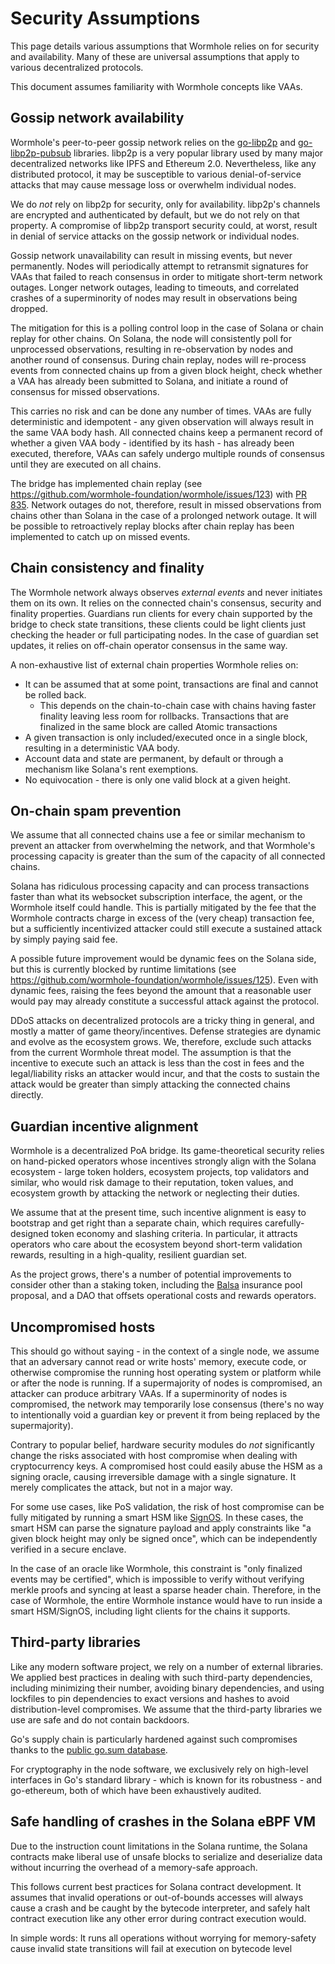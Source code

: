 # Security Assumptions

This page details various assumptions that Wormhole relies on for security and availability. Many of these are
universal assumptions that apply to various decentralized protocols.

This document assumes familiarity with Wormhole concepts like VAAs.

## Gossip network availability

Wormhole's peer-to-peer gossip network relies on the [go-libp2p](https://github.com/libp2p/go-libp2p) and
[go-libp2p-pubsub](https://github.com/libp2p/go-libp2p-pubsub) libraries. libp2p is a very popular library used by many
major decentralized networks like IPFS and Ethereum 2.0. Nevertheless, like any distributed protocol, it may be
susceptible to various denial-of-service attacks that may cause message loss or overwhelm individual nodes.

We do _not_ rely on libp2p for security, only for availability. libp2p's channels are encrypted and authenticated by
default, but we do not rely on that property. A compromise of libp2p transport security could, at worst, result in
denial of service attacks on the gossip network or individual nodes.

Gossip network unavailability can result in missing events, but never permanently. Nodes will periodically
attempt to retransmit signatures for VAAs that failed to reach consensus in order to mitigate short-term
network outages. Longer network outages, leading to timeouts, and correlated crashes of a superminority of
nodes may result in observations being dropped.

The mitigation for this is a polling control loop in the case of Solana or chain replay for other chains. On Solana, the
node will consistently poll for unprocessed observations, resulting in re-observation by nodes and another round of
consensus. During chain replay, nodes will re-process events from connected chains up from a given block height, check
whether a VAA has already been submitted to Solana, and initiate a round of consensus for missed observations.

This carries no risk and can be done any number of times. VAAs are fully deterministic and idempotent - any
given observation will always result in the same VAA body hash. All connected chains keep a permanent record
of whether a given VAA body - identified by its hash - has already been executed, therefore, VAAs can safely
undergo multiple rounds of consensus until they are executed on all chains.

The bridge has implemented chain replay (see https://github.com/wormhole-foundation/wormhole/issues/123) with [PR 835](https://github.com/wormhole-foundation/wormhole/pull/835). Network outages
do not, therefore, result in missed observations from chains other than Solana in the case of a prolonged network outage. It
will be possible to retroactively replay blocks after chain replay has been implemented to catch up on missed events.

## Chain consistency and finality

The Wormhole network always observes _external events_ and never initiates them on its own. It relies on the connected
chain's consensus, security and finality properties. Guardians run clients for every chain supported by the bridge to check state transitions, these clients could be light clients just checking the header or full participating nodes.
In the case of guardian set updates, it relies on off-chain
operator consensus in the same way.

A non-exhaustive list of external chain properties Wormhole relies on:

- It can be assumed that at some point, transactions are final and cannot be rolled back.
  - This depends on the chain-to-chain case with chains having faster finality leaving less room for rollbacks. Transactions that are finalized in the same block are called Atomic transactions
- A given transaction is only included/executed once in a single block, resulting in a deterministic VAA body.
- Account data and state are permanent, by default or through a mechanism like Solana's rent exemptions.
- No equivocation - there is only one valid block at a given height.

## On-chain spam prevention

We assume that all connected chains use a fee or similar mechanism to prevent an attacker from overwhelming the network,
and that Wormhole's processing capacity is greater than the sum of the capacity of all connected chains.

Solana has ridiculous processing capacity and can process transactions faster than what its websocket
subscription interface, the agent, or the Wormhole itself could handle. This is partially mitigated by the fee that the
Wormhole contracts charge in excess of the (very cheap) transaction fee, but a sufficiently incentivized attacker could
still execute a sustained attack by simply paying said fee.

A possible future improvement would be dynamic fees on the Solana side, but this is currently blocked by runtime
limitations (see https://github.com/wormhole-foundation/wormhole/issues/125). Even with dynamic fees, raising the fees beyond the
amount that a reasonable user would pay may already constitute a successful attack against the protocol.

DDoS attacks on decentralized protocols are a tricky thing in general, and mostly a matter of game theory/incentives.
Defense strategies are dynamic and evolve as the ecosystem grows. We, therefore, exclude such attacks from the current
Wormhole threat model. The assumption is that the incentive to execute such an attack is less than the cost in fees and
the legal/liability risks an attacker would incur, and that the costs to sustain the attack would be greater than simply
attacking the connected chains directly.

## Guardian incentive alignment

Wormhole is a decentralized PoA bridge. Its game-theoretical security relies on hand-picked operators whose incentives
strongly align with the Solana ecosystem - large token holders, ecosystem projects, top validators and similar, who
would risk damage to their reputation, token values, and ecosystem growth by attacking the network or neglecting their
duties.

We assume that at the present time, such incentive alignment is easy to bootstrap and get right than a separate chain,
which requires carefully-designed token economy and slashing criteria. In particular, it attracts operators who care
about the ecosystem beyond short-term validation rewards, resulting in a high-quality, resilient guardian set.

As the project grows, there's a number of potential improvements to consider other than a staking token, including
the [Balsa](https://docs.google.com/document/d/1sCgxHIOrVHAqrt4NWkUJXxQvpSxq6DyZrkf4IR-R-YM/edit) insurance pool
proposal, and a DAO that offsets operational costs and rewards operators.

## Uncompromised hosts

This should go without saying - in the context of a single node, we assume that an adversary cannot read or write hosts'
memory, execute code, or otherwise compromise the running host operating system or platform while or after the node is
running. If a supermajority of nodes is compromised, an attacker can produce arbitrary VAAs. If a superminority of nodes
is compromised, the network may temporarily lose consensus (there's no way to intentionally void a guardian key or
prevent it from being replaced by the supermajority).

Contrary to popular belief, hardware security modules do _not_ significantly change the risks associated with host
compromise when dealing with cryptocurrency keys. A compromised host could easily abuse the HSM as a signing oracle,
causing irreversible damage with a single signature. It merely complicates the attack, but not in a major way.

For some use cases, like PoS validation, the risk of host compromise can be fully mitigated by running a smart HSM like
[SignOS](https://certus.one/sign-os). In these cases, the smart HSM can parse the signature payload and apply
constraints like "a given block height may only be signed once", which can be independently verified in a secure
enclave.

In the case of an oracle like Wormhole, this constraint is "only finalized events may be certified", which is impossible
to verify without verifying merkle proofs and syncing at least a sparse header chain. Therefore, in the case of
Wormhole, the entire Wormhole instance would have to run inside a smart HSM/SignOS, including light clients for the
chains it supports.

## Third-party libraries

Like any modern software project, we rely on a number of external libraries. We applied best practices in dealing with
such third-party dependencies, including minimizing their number, avoiding binary dependencies, and using lockfiles to
pin dependencies to exact versions and hashes to avoid distribution-level compromises. We assume that the third-party
libraries we use are safe and do not contain backdoors.

Go's supply chain is particularly hardened against such compromises thanks to the [public go.sum
database](https://go.googlesource.com/proposal/+/master/design/25530-sumdb.md).

For cryptography in the node software, we exclusively rely on high-level interfaces in Go's standard library - which is
known for its robustness - and go-ethereum, both of which have been exhaustively audited.

## Safe handling of crashes in the Solana eBPF VM

Due to the instruction count limitations in the Solana runtime, the Solana contracts make liberal use of unsafe blocks
to serialize and deserialize data without incurring the overhead of a memory-safe approach.

This follows current best practices for Solana contract development. It assumes that invalid operations or out-of-bounds
accesses will always cause a crash and be caught by the bytecode interpreter, and safely halt contract execution like
any other error during contract execution would.

In simple words: It runs all operations without worrying for memory-safety cause invalid state transitions will fail at execution on bytecode level 
